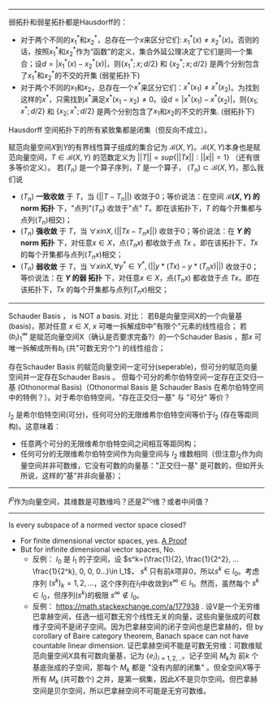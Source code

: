 

---


弱拓扑和弱星拓扑都是Hausdorff的：
- 对于两个不同的$x^*_1$和$x^*_2$，总存在一个$x$来区分它们: $x^*_1(x)\ne x^*_2(x)$。否则的话，按照$x^*_1$和$x^*_2$作为“函数”的定义，集合外延公理决定了它们是同一个集合；设$d=|x^*_1(x)-x^*_2(x)|$，则$\{x^*_1; x; d/2\}$ 和 $\{x^*_2; x; d/2\}$ 是两个分别包含了$x^*_1$和$x^*_2$的不交的开集 (弱星拓扑下)
- 对于两个不同的$x_1$和$x_2$，总存在一个$x^*$来区分它们：$x^*(x_1)\ne x^*(x_2)$。为找到这样的$x^*$，只需找到$x^*$满足$x^*(x_1-x_2)\ne 0$。设$d=|x^*(x_1)-x^*(x_2)|$，则$\{x_1; x^*; d/2\}$ 和 $\{x_2; x^*; d/2\}$ 是两个分别包含了$x_1$和$x_2$的不交的开集. (弱拓扑下)

Hausdorff 空间拓扑下的所有紧致集都是闭集（但反向不成立）。

赋范向量空间$X$到$Y$的有界线性算子组成的集合记为 $\mathcal B(X,Y)$。$\mathcal B(X,Y)$本身也是赋范向量空间，$T\in \mathcal B(X,Y)$ 的范数定义为 $||T||=sup\{||Tx||:||x||=1\}$ （还有很多等价定义）。
若$(T_n)$ 是一个算子序列，$T$ 是一个算子， $(T_n)\subset \mathcal B(X,Y)$，那么我们说
- $(T_n)$ **一致收敛** 于 $T$，当 $(||T-T_n||)$ 收敛于0；等价说法：在空间 **$\mathcal B(X,Y)$ 的 norm 拓扑** 下，"点列"$(T_n)$ 收敛于"点" $T$。即在该拓扑下，$T$ 的每个开集都与点列$(T_n)$相交)；
- $(T_n)$ **强收敛** 于 $T$，当 $\forall x in X, (||Tx-T_nx||)$ 收敛于0；等价说法：在 **$Y$ 的 norm 拓扑** 下，对任意$x\in X$，点$(T_nx)$ 都收敛于点 $Tx$ 。即在该拓扑下，$Tx$ 的每个开集都与点列$(T_nx)$相交；
- $(T_n)$ **弱收敛** 于 $T$，当 $\forall x in X, \forall y^*\in Y^*, (||y*(Tx)-y*(T_nx)||)$ 收敛于0；等价说法：在 **$Y$ 的弱 拓扑** 下，对任意$x\in X$，点$(T_nx)$ 都收敛于点 $Tx$。即在该拓扑下，$Tx$ 的每个开集都与点列$(T_nx)$相交；




-----

Schauder Basis ， is NOT a basis.
对比：
若B是向量空间X的一个向量基(basis)，那对任意 $x\in X$, $x$ 可唯一拆解成B中"有限个"元素的线性组合；
若 $(b_i)_1^\infty$ 是赋范向量空间X（确认是否要求完备?）的一个Schauder Basis ，那$x$ 可唯一拆解成所有$b_i$ (共"可数无穷个") 的线性组合；

存在Schauder Basis 的赋范向量空间一定可分(seperable)，但可分的赋范向量空间并一定存在Schauder Basis 。
但每个可分的希尔伯特空间一定存在正交归一基 (Othonormal Basis)（Othonormal Basis 是 Schauder Basis 在希尔伯特空间中的特例？）。对于希尔伯特空间，"存在正交归一基"  与 "可分"  等价？

$l_2$ 是希尔伯特空间(可分)，任何可分的无限维希尔伯特空间等价于$l_2$ (存在等距同构)。这意味着：
- 任意两个可分的无限维希尔伯特空间之间相互等距同构；
- 任何可分的无限维希尔伯特空间作为向量空间与 $l_2$ 维数相同（但注意$l_2$作为向量空间并非可数维，它没有可数的向量基："正交归一基" 是可数的，但如开头所说，这样的“基”并非向量基）；


----

$l^p$作为向量空间，其维数是可数维吗？还是$2^{\aleph_0}$维？或者中间值？


-----

Is every subspace of a normed vector space closed? 
- For finite dimensional vector spaces, yes.  [A Proof](https://planetmath.org/everysubspaceofanormedspaceoffinitedimensionisclosed)
- But for infinite dimensional vector spaces, No.
  - 反例： $l_0$ 是 $l_1$ 的子空间，设 $s^k=(\frac{1}{2}, \frac{1}{2^2}, ... \frac{1}{2^k}, 0, 0, 0...)\in l_1$， $s^k$ 只有前$k$项非0，所以$s^k \in l_0$。考虑序列 $(s^k)_k=1,2,...$，这个序列在$l_1$中收敛到$s^\infty\in l_1$。然而，虽然每个 $s^k\in l_0$，但序列$(s^k)$的极限 $s^\infty\not \in l_0$。
  - 反例： https://math.stackexchange.com/a/177938  .  设V是一个无穷维巴拿赫空间，任选一组可数无穷个线性无关的向量，这些向量张成的可数维子空间不是闭子空间。因为巴拿赫空间的闭子空间也是巴拿赫的，但 by corollary of Baire category theorem, Banach space can not have countable linear dimension. 证巴拿赫空间不能是可数无穷维：可数维赋范向量空间$X$具有可数向量基，记为 $\{e_i\}_{i=1,2,..}$。记子空间 $M_k$为 前$k$ 个基底张成的子空间，那每个 $M_k$ 都是 "没有内部的闭集" 。但全空间$X$等于所有 $M_k$ (共可数个) 之并，是第一纲集，因此$X$不是贝尔空间。但巴拿赫空间是贝尔空间，所以巴拿赫空间不可能是无穷可数维。

